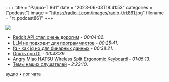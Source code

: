 +++
title = "Радио-Т 861"
date = "2023-06-03T18:41:53"
categories = ["podcast"]
image = "https://radio-t.com/images/radio-t/rt861.jpg"
filename = "rt_podcast861"
+++

![](https://radio-t.com/images/radio-t/rt861.jpg)

- [Reddit API стал очень дорогим](https://daringfireball.net/linked/2023/05/31/reddit-apollo-api-pricing) - *00:04:02*.
- [LLM не подходит для программистов](https://www.infoworld.com/article/3697272/are-large-language-models-wrong-for-coding.html) - *00:25:41*.
- [fq - как jq но для бинарных данных](https://github.com/wader/fq/blob/master/README.md) - *00:38:21*.
- [Опять про DI](https://martinfowler.com/articles/dependency-composition.html) - *00:43:39*.
- [Angry Miao HATSU Wireless Split Ergonomic Keyboard](https://drop.com/buy/angry-miao-hatsu-wireless-ergonomic-split-ergo-keyboard?referer=YXXZ8A) - *01:05:13*.
- [Темы наших слушателей](https://radio-t.com/p/2023/05/30/prep-861) - *2:23:10*.


[аудио](https://cdn.radio-t.com/rt_podcast861.mp3) • [лог чата](https://chat.radio-t.com/logs/radio-t-861.html)
<audio src="https://cdn.radio-t.com/rt_podcast861.mp3" preload="none"></audio>

